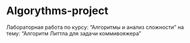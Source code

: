 # Algorythms-project
Лабораторная работа по курсу:
“Алгоритмы и анализ сложности” 
на тему: “Алгоритм Литтла для задачи коммивояжера”
